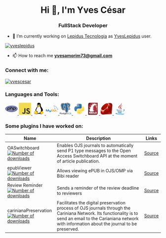 <h1 align="center">Hi 👋, I'm Yves César</h1>
<h3 align="center">FullStack Developer</h3>

- 🔭 I’m currently working on [Lepidus Tecnologia](https://github.com/lepidus) as [YvesLepidus](https://github.com/YvesLepidus) user.

<p align="left"> <a href="https://github.com/ryo-ma/github-profile-trophy"><img src="https://github-profile-trophy.vercel.app/?username=yveslepidus" alt="yveslepidus" /></a> </p>

- 📫 How to reach me **yvesamorim73@gmail.com**

<h3 align="left">Connect with me:</h3>
<p align="left">
<a href="https://linkedin.com/in/yvescesar" target="blank"><img align="center" src="https://raw.githubusercontent.com/rahuldkjain/github-profile-readme-generator/master/src/images/icons/Social/linked-in-alt.svg" alt="yvescesar" height="30" width="40" /></a>
</p>

<h3 align="left">Languages and Tools:</h3>
<p align="left"> <a href="https://www.php.net" target="_blank" rel="noreferrer"> <img src="https://raw.githubusercontent.com/devicons/devicon/master/icons/php/php-original.svg" alt="php" width="40" height="40"/> </a> <a href="https://developer.mozilla.org/en-US/docs/Web/JavaScript" target="_blank" rel="noreferrer"> <img src="https://raw.githubusercontent.com/devicons/devicon/master/icons/javascript/javascript-original.svg" alt="javascript" width="40" height="40"/> </a> <a href="https://www.linux.org/" target="_blank" rel="noreferrer"> <img src="https://raw.githubusercontent.com/devicons/devicon/master/icons/linux/linux-original.svg" alt="linux" width="40" height="40"/> </a> <a href="https://www.mysql.com/" target="_blank" rel="noreferrer"> <img src="https://raw.githubusercontent.com/devicons/devicon/master/icons/mysql/mysql-original-wordmark.svg" alt="mysql" width="40" height="40"/> </a> <a href="https://www.postgresql.org" target="_blank" rel="noreferrer"> <img src="https://raw.githubusercontent.com/devicons/devicon/master/icons/postgresql/postgresql-original-wordmark.svg" alt="postgresql" width="40" height="40"/> </a> <a href="https://www.python.org" target="_blank" rel="noreferrer"> <img src="https://raw.githubusercontent.com/devicons/devicon/master/icons/python/python-original.svg" alt="python" width="40" height="40"/> </a> <a href="https://rubyonrails.org" target="_blank" rel="noreferrer"> <img src="https://raw.githubusercontent.com/devicons/devicon/master/icons/rails/rails-original-wordmark.svg" alt="rails" width="40" height="40"/> </a> <a href="https://www.ruby-lang.org/en/" target="_blank" rel="noreferrer"> <img src="https://raw.githubusercontent.com/devicons/devicon/master/icons/ruby/ruby-original.svg" alt="ruby" width="40" height="40"/> </a> <a href="https://www.java.com/" target="_blank" rel="noreferrer"> <img src="https://raw.githubusercontent.com/devicons/devicon/master/icons/java/java-original.svg" alt="java" width="40" height="40"/> </a> </p>

<h3 align="left">Some plugins I have worked on:</h3>

| Name                                                                                                                                                                                                                                       | Description                                                       | Links                                                                                                                                              |
|--------------------------------------------------------------------------------------------------------------------------------------------------------------------------------------------------------------------------------------------|-------------------------------------------------------------------|----------------------------------------------------------------------------------------------------------------------------------------------------|
| OASwitchboard <br/> [![Number of downloads](https://img.shields.io/github/downloads/lepidus/OASwitchboard/total)](https://github.com/lepidus/OASwitchboard/releases)                                                                      | Enables OJS journals to automatically send P1 type messages to the Open Access Switchboard API at the moment of article publication.   | [Source](https://github.com/lepidus/OASwitchboard)             |
| epubViewer<br/> [![Number of downloads](https://img.shields.io/github/downloads/lepidus/epubViewer/total)](https://github.com/lepidus/epubViewer/releases)                                         | Allows viewing ePUB in OJS/OMP via Bibi reader | [Source](https://github.com/lepidus/epubViewer) |
| Review Reminder<br/> [![Number of downloads](https://img.shields.io/github/downloads/lepidus/reviewReminder/total)](https://github.com/lepidus/reviewReminder/releases)                                                                        | Sends a reminder of the review deadline to reviewers                                   | [Source](https://github.com/lepidus/reviewReminder)                                                                            |                                                   |
| carinianaPreservation<br/> [![Number of downloads](https://img.shields.io/github/downloads/lepidus/carinianaPreservation/total)](https://github.com/lepidus/carinianaPreservation/releases)                                         | Facilitates the digital preservation process of OJS journals through the Cariniana Network. Its functionality is to send an email to the Carianiana network with information about the journal to be preserved. | [Source](https://github.com/lepidus/carinianaPreservation) |


